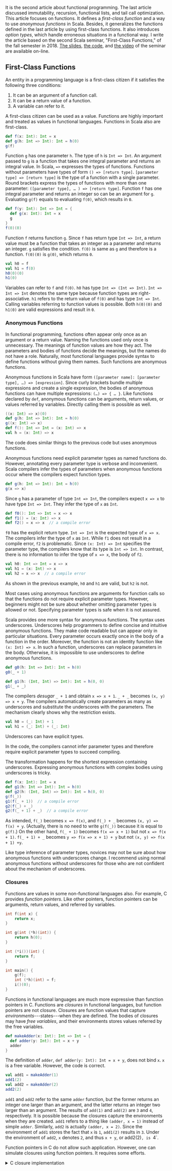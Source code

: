 It is the second article about functional programming. The last article discussed immutability, recursion, functional lists, and tail call optimization. This article focuses on functions. It defines a *first-class function* and a way to use *anonymous functions* in Scala. Besides, it generalizes the functions defined in the last article by using first-class functions. It also introduces *option types*, which handle erroneous situations in a functional way. I write the article based on the second Scala seminar, "First-Class Functions," of the fall semester in 2018. [The slides](/files/scala/18f/2_fcf.pdf), [the code](/files/scala/18f/2_fcf.zip), and [the video](https://youtu.be/5JhkobMgAj0) of the seminar are available on-line.

## First-Class Functions

An entity in a programming language is a first-class citizen if it satisfies the following three conditions:

1. It can be an argument of a function call.
2. It can be a return value of a function.
3. A variable can refer to it.

A first-class citizen can be used as a value. Functions are highly important and treated as values in functional languages. Functions in Scala also are first-class.

```scala
def f(x: Int): Int = x
def g(h: Int => Int): Int = h(0)
g(f)
```

Function `g` has one parameter `h`. The type of `h` is `Int => Int`. An argument passed to `g` is a function that takes one integral parameter and returns an integral value. In Scala, `=>` expresses the types of functions. Functions without parameters have types of form `() => [return type]`. `[parameter type] => [return type]` is the type of a function with a single parameter. Round brackets express the types of functions with more than one parameter: `([parameter type], … ) => [return type]`. Function `f` has one integral parameter and returns an integer so can be an argument for `g`. Evaluating `g(f)` equals to evaluating `f(0)`, which results in `0`.

```scala
def f(y: Int): Int => Int = {
  def g(x: Int): Int = x
  g
}
f(0)(0)
```

Function `f` returns function `g`. Since `f` has return type `Int => Int`, a return value must be a function that takes an integer as a parameter and returns an integer. `g` satisfies the condition. `f(0)` is same as `g` and therefore is a function. `f(0)(0)` is `g(0)`, which returns `0`.

```scala
val h0 = f
val h1 = f(0)
h0(0)(0)
h1(0)
```

Variables can refer to `f` and `f(0)`. `h0` has type `Int => (Int => Int)`. `Int => Int => Int` denotes the same type because function types are right-associative. `h1` refers to the return value of `f(0)` and has type `Int => Int`. Calling variables referring to function values is possible. Both `h(0)(0)` and `h1(0)` are valid expressions and result in `0`.

### Anonymous Functions

In functional programming, functions often appear only once as an argument or a return value. Naming the functions used only once is unnecessary. The meanings of function values are how they act. The parameters and bodies of functions decide the meanings, but the names do not have a role. Naturally, most functional languages provide syntax to define functions without giving them names. Such functions are anonymous functions.

Anonymous functions in Scala have form `([parameter name]: [parameter type], …) => [expression]`. Since curly brackets bundle multiple expressions and create a single expression, the bodies of anonymous functions can have multiple expressions: `(…) => { … }`. Like functions declared by `def`, anonymous functions can be arguments, return values, or values referred by variables. Directly calling them is possible as well.

```scala
((x: Int) => x)(0)
def g(h: Int => Int): Int = h(0)
g((x: Int) => x)
def f(): Int => Int = (x: Int) => x
val h = (x: Int) => x
```

The code does similar things to the previous code but uses anonymous functions.

Anonymous functions need explicit parameter types as named functions do. However, annotating every parameter type is verbose and inconvenient. Scala compilers infer the types of parameters when anonymous functions occur where the compilers expect function types.

```scala
def g(h: Int => Int): Int = h(0)
g(x => x)
```

Since `g` has a parameter of type `Int => Int`, the compilers expect `x => x` to have type `Int => Int`. They infer the type of `x` as `Int`.

```scala
def f0(): Int => Int = x => x
def f1() = (x: Int) => x
def f2() = x => x  // a compile error
```

`f0` has the explicit return type. `Int => Int` is the expected type of `x => x`. The compilers infer the type of `x` as `Int`. While `f1` does not result in a compile error, `f2` is problematic. Since `(x: Int) => Int` specifies the parameter type, the compilers know that its type is `Int => Int`. In contrast, there is no information to infer the type of `x => x`, the body of `f2`.

```scala
val h0: Int => Int = x => x
val h1 = (x: Int) => x
val h2 = x => x  // a compile error
```

As shown in the previous example, `h0` and `h1` are valid, but `h2` is not.

Most cases using anonymous functions are arguments for function calls so that the functions do not require explicit parameter types. However, beginners might not be sure about whether omitting parameter types is allowed or not. Specifying parameter types is safe when it is not assured.

Scala provides one more syntax for anonymous functions. The syntax uses underscores. Underscores help programmers to define concise and intuitive anonymous functions. They make code readable but can appear only in particular situations. Every parameter occurs exactly once in the body of a function in the order. Moreover, the function is not an identity function like `(x: Int) => x`. In such a function, underscores can replace parameters in the body. Otherwise, it is impossible to use underscores to define anonymous functions.

```scala
def g0(h: Int => Int): Int = h(0)
g0(_ + 1)

def g1(h: (Int, Int) => Int): Int = h(0, 0)
g1(_ + _)
```

The compilers *desugar* `_ + 1` and obtain `x => x + 1`. `_ + _` becomes `(x, y) => x + y`. The compilers automatically create parameters as many as underscores and substitute the underscores with the parameters. The mechanism clearly shows why the restriction exists.

```scala
val h0 = (_: Int) + 1
val h1 = (_: Int) + (_: Int)
```

Underscores can have explicit types.

In the code, the compilers cannot infer parameter types and therefore require explicit parameter types to succeed compiling.

The transformation happens for the shortest expression containing underscores. Expressing anonymous functions with complex bodies using underscores is tricky.

```scala
def f(x: Int): Int = x
def g1(h: Int => Int): Int = h(0)
def g2(h: (Int, Int) => Int): Int = h(0, 0)
g(f(_))
g1(f(_ + 1))  // a compile error
g2(f(_) + _)
g2(f(_ + 1) + _)  // a compile error
```

As intended, `f(_)` becomes `x => f(x)`, and `f(_) + _` becomes `(x, y) => f(x) + y`. (Actually, there is no need to write `g(f(_))` because it is equal to `g(f)`.) On the other hand, `f(_ + 1)` becomes `f(x => x + 1)` but not `x => f(x + 1)`. `f(_ + 1) + _` becomes `y => f(x => x + 1) + y` but not `(x, y) => f(x + 1) +y`. 

Like type inference of parameter types, novices may not be sure about how anonymous functions with underscores change. I recommend using normal anonymous functions without underscores for those who are not confident about the mechanism of underscores.

### Closures

Functions are values in some non-functional languages also. For example, C provides *function pointers*. Like other pointers, function pointers can be arguments, return values, and referred by variables.

```c
int f(int x) {
    return x;
}

int g(int (*h)(int)) {
    return h(0);
}

int (*i())(int) {
    return f;
}

int main() {
    g(f);
    int (*h)(int) = f;
    i()(0);
}
```

Functions in functional languages are much more expressive than function pointers in C. Functions are *closures* in functional languages, but function pointers are not closure. Closures are function values that capture *environments*---states---when they are defined. The bodies of closures may have *free variables*, and their environments stores values referred by the free variables.

```scala
def makeAdder(x: Int): Int => Int = {
  def adder(y: Int): Int = x + y
  adder
}
```

The definition of `adder`, `def adder(y: Int): Int = x + y`, does not bind `x`. `x` is a free variable. However, the code is correct.

```scala
val add1 = makeAdder(1)
add1(2)
val add2 = makeAdder(2)
add2(2)
```

`add1` and `add2` refer to the same `adder` function, but the former returns an integer one larger than an argument, and the latter returns an integer two larger than an argument. The results of `add(1)` and `add(2)` are `3` and `4`, respectively. It is possible because the closures capture the environments when they are created. `add1` refers to a thing like `(adder, x = 1)` instead of simple `adder`. Similarly, `add2` is actually `(adder, x = 2)`. Since the environment of `add1` stores the fact that `x` is `1`, `add1(2)` results in `3`. Under the environment of `add2`, `x` denotes `2`, and thus `x + y`, or add2(2)`, is `4`.

Function pointers in C do not allow such application. However, one can simulate closures using function pointers. It requires some efforts.

<details><summary>C closure implementation</summary>
```c
#include <stdio.h>
#include <stdlib.h>

struct closure {
    int (*f)(struct closure *, int);
    void *env;
};

int call_closure(struct closure *c, int arg0) {
    return c->f(c, arg0);
}

int adder(struct closure *c, int y) {
    return ((int *) (c->env))[0] + y;
}

struct closure *makeAdder(int x) {
    struct closure *c = malloc(sizeof(struct closure));
    c->f = adder;
    c->env = malloc(sizeof(int));
    ((int *) (c->env))[0] = x;
    return c;
}

int main() {
    struct closure *add1 = makeAdder(1);
    struct closure *add2 = makeAdder(2);

    int n1 = call_closure(add1, 2);
    int n2 = call_closure(add2, 2);

    printf("%d %d\n", n1, n2);  // 3 4
}
```
</details>

In the course, students learn how to implement interpreters for languages with closures. Implementing interpreter helps to understand the concept of a closure, which captures an environment.

## First-Class Functions and Lists

The section shows how first-class functions allow generalization of the functions defined in the last article.

### map

```scala
def inc1(l: List): List = l match {
  case Nil => Nil
  case Cons(h, t) => Cons(h + 1, inc1(t))
}

def square(l: List): List = l match {
  case Nil => Nil
  case Cons(h, t) => Cons(h * h, square(t))
}
```

`inc1` increases every element of a given list by one, and `square` squares every element. The two functions are remarkably similar. To make the similarity clearer, let us rename the functions to `g`.

```scala
def g(l: List): List = l match {
  case Nil => Nil
  case Cons(h, t) => Cons(h + 1, g(t))
}

def g(l: List): List = l match {
  case Nil => Nil
  case Cons(h, t) => Cons(h * h, g(t))
}
```

The only difference is the first argument of `Cons` in the third line: `h + 1` versus `h * h`. By adding one parameter, the functions become entirely identical.

```scala
def g(l: List, f: Int => Int): List = l match {
  case Nil => Nil
  case Cons(h, t) => Cons(f(h), g(t, f))
}
g(l, h => h + 1)

def g(l: List, f: Int => Int): List = l match {
  case Nil => Nil
  case Cons(h, t) => Cons(f(h), g(t, f))
}
g(l, h => h * h)
```

In the article, I call the function `list_map`. An argument and the return value have elements **map**ped by a given function.

```scala
def list_map(l: List, f: Int => Int): List = l match {
  case Nil => Nil
  case Cons(h, t) => Cons(f(h), list_map(t, f))
}
```

`inc1` and `square` can be redefined using `list_map`.

```scala
def inc1(l: List): List = list_map(l, h => h + 1)
def square(l: List): List = list_map(l, h => h * h)
```

An underscore makes `inc1` concise.

```scala
def inc1(l: List): List = list_map(l, _ + 1)
```

Implement the `incBy` function, which takes a list and an integer as arguments and increases every element of the list by the given integer. Use `list_map`.

<details><summary>`incBy` code</summary>
```scala
def incBy(l: List, n: Int): List = list_map(l, h => h + n)
def incBy(l: List, n: Int): List = list_map(l, _ + n)
```
</details>

### filter

Let us compare `odd` and `positive`.

```scala
def odd(l: List): List = l match {
  case Nil => Nil
  case Cons(h, t) =>
    if (h % 2 != 0) Cons(h, odd(t))
    else odd(t)
}

def positive(l: List): List = l match {
  case Nil => Nil
  case Cons(h, t) =>
    if (h > 0) Cons(h, positive(t))
    else positive(t)
}
```

They look similar. Rename the functions and add a parameter. The functions become identical. I call the function `list_filter`. The function **filter**s unwanted elements in an argument.

```scala
def list_filter(l: List, f: Int => Boolean): List = l match {
  case Nil => Nil
  case Cons(h, t) =>
    if (f(h)) Cons(h, list_filter(t, f))
    else list_filter(t, f)
}
```

`odd` and `positive` can be redefined using `list_filter`.

```scala
def odd(l: List): List = list_filter(l, h => h % 2 != 0)
def positive(l: List): List = list_filter(l, h => h > 0)
```

Underscores make the functions concise.

```scala
def odd(l: List): List = list_filter(l, _ % 2 != 0)
def positive(l: List): List = list_filter(l, _ > 0)
```

Implement the `gt` function, which takes a list and an integer as arguments and filters elements less than or equal to the given integer out from the list. Use `list_filter`.

<details><summary>`gt` code</summary>
```scala
def gt(l: List, n: Int): List = list_filter(l, h => h > n)
def gt(l: List, n: Int): List = list_filter(l, _ > n)
```
</details>

### foldRight

Let us compare `sum` and `product` without tail recursion.

```scala
def sum(l: List): Int = l match {
  case Nil => 0
  case Cons(h, t) => h + sum(t)
}

def product(l: List): Int = l match {
  case Nil => 1
  case Cons(h, t) => h * product(t)
}
```

After renaming the names to `g`, two differences exist: `0` versus `1` and `h + g(t)` versus `h * g(t)`. By adding two parameters, an initial value and a function taking `h` and `g(t)` as arguments, the functions become identical. I call the function `list_foldRight`. The function appends an initial value at the **right** side of a list and **fold**s the list from the **right** side using a given function.

```scala
def list_foldRight(l: List, n: Int, f: (Int, Int) => Int): Int = l match {
  case Nil => n
  case Cons(h, t) => f(h, list_foldRight(t, n, f))
}
```

`sum` and `product` can be redefined using `list_foldRight`.

```scala
def sum(l: List): Int = list_foldRight(l, 0, (h, gt) => h + gt)
def product(l: List): Int = list_foldRight(l, 1, (h, gt) => h * gt)
```

They may use underscores for conciseness.

```scala
def sum(l: List): Int = list_foldRight(l, 0, _ + _)
def product(l: List): Int = list_foldRight(l, 1, _ * _)
```

The following gives an intuitive interpretation of the function:

```scala
  list_foldRight(List(a, b, .., y, z), n, f)
= f(a, f(b, .. f(y, f(n, z)) .. ))

  list_foldRight(List(1, 2, 3), 0, +)
= +(1, +(2, +(3, 0)))

  list_foldRight(List(1, 2, 3), 1, *)
= *(1, *(2, *(3, 1)))
```

Implement `length` with `list_foldRight`.

<details><summary>`length` code</summary>
```scala
def length(l: List): List = list_foldRight(l, 0, (h, gt) => 1 + gt)
```
</details>

### foldLeft

Let us compare tail-recursive `sum` and `product`.

```scala
def sum(l: List): Int = {
  @tailrec def aux(l: List, inter: Int): Int = l match {
    case Nil => inter
    case Cons(h, t) => aux(t, inter + h)
  }
  aux(l, 0)
}

def product(l: List): Int = l match {
  @tailrec def aux(l: List, inter: Int): Int = l match {
    case Nil => inter
    case Cons(h, t) => aux(t, inter * h)
  }
  aux(l, 1)
}
```

After renaming, there are two differences: `inter + h` versus `inter * h` and `0` versus `1`. Similarly, adding two parameters makes the functions identical.

```scala
def list_foldLeft(l: List, n: Int, f: (Int, Int) => Int): Int = {
  @tailrec def aux(l: List, inter: Int): Int = l match {
    case Nil => inter
    case Cons(h, t) => aux(t, f(inter, h))
  }
  aux(l, n)
}
```

I call the function `list_foldLeft`. Its semantics is different from `list_foldRight`. While `list_foldRight` appends an initial value at the right side and folds a list from the right side, `list_foldLeft` prepends an initial value at the **left** side and **fold**s a list from the **left** side. The following gives an intuitive interpretation:

```scala
  list_foldLeft(List(a, b, .., y, z), n, f)
= f(f( .. f(f(n, a), b), .. , y), z)

  list_foldLeft(List(1, 2, 3), 0, +)
= +(+(+(0, 1), 2), 3)

  list_foldRight(List(1, 2, 3), 1, *)
= *(*(*(1, 1), 2), 3)
```

The order traversing a list does not affect the results of `sum`, `product`, and `length`. Both `list_foldRight` and `list_foldLeft` can express the functions.

```scala
def sum(l: List): Int = list_foldLeft(l, 0, _ + _)
def product(l: List): Int = list_foldLeft(l, 1, _ * _)
def length(l: List): Int = list_foldLeft(l, 0, (inter, h) => inter + 1)
```

On the other hand, the order is important for function such as `addBack` and `reverse`. Using one of `list_foldRight` and `list_foldLeft` is more efficient than using the other. `list_foldRight` fits `addBack` and `list_foldLeft` fits `reverse`. (The following code is incorrect because of types. Consider it as a conceptual example.)

```scala
def addBack(l: List, n: Int): List =
  list_foldRight(l, Cons(n, Nil), (h, gt) => Cons(h, gt))
def addBack(l: List, n: Int): List =
  list_foldRight(l, Cons(n, Nil), Cons)
def reverse(l: List): List =
  list_foldLeft(l, Nil, (inter, h) => Cons(h, inter))
```

`list_map`, `list_filter`, `list_foldRight`, and `list_foldLeft` are powerful functions. The four functions offer concise implementation for most procedures dealing with lists. In most functional languages, libraries provide functions similar to the four functions. The `List` class of the Scala standard library defines `map`, `filter`, `foldRight`, and `foldLeft` methods. The next article introduces the `List` class and its methods.

## Option Types

Consider the `list_get` function, which takes a list and integer `n` as arguments and returns the `n`th element of the list. The case when `n` is negative or exceeds the length of a list is troublesome. Throwing exceptions is a widely used solution in imperative languages.

```scala
def list_get(l: List, n: Int): Int =
  if (n < 0)
    throw new Exception("Negative index.")
  else l match {
    case Nil =>
      throw new Exception("Index out of bound.")
    case Cons(h, t) =>
      if (n == 0) h else list_get(t, n - 1)
  }
```

It is simple and effective, but the program terminates abnormally if *exception handlers* do not exist at call sites of the function. Most type systems do not check exceptions. They do not enforce programmers to handle exceptions. For this reason, Java has introduced *checked exceptions*, whom compilers check. However, programmers usually do not adequately handle exceptions but use only conventional `try-catch` statements to make programs pass type checking. Many people have criticized the concept of a checked exception. Another problem of throwing exceptions is that exception handling is not local. Exceptions spread through function call stacks so that the *control flow* of programs suddenly jumps to the positions of exception handlers. It disturbs programmers to understand code. Implementing `list_get` without exceptions is desirable.

```scala
def list_get(l: List, n: Int): Int =
  if (n < 0) null
  else l match {
    case Nil => null
    case Cons(h, t) =>
      if (n == 0) h else list_get(t, n - 1)
  }
```

The first attempt is using `null`. `null` is a value that denotes that it does not refer to any existing object. In Java and therefore Scala, `Int` is a primitive type, and `null` is not an element of `Int`. The code is invalid. Even though we assume that `null` belongs to `Int`, without checking whether a return value is `null`, using the return value may lead to `NullPointerException`. Like exceptions, `null` is beyond the scopes of type systems of Java and Scala. Some modern languages including Kotlin have introduced *nullable types* and *non-null types* to make programs safe from `NullPointerException`. The concept of a nullable type is similar to an option type, the subject of the section.

```scala
def list_get(l: List, n: Int): Int =
  if (n < 0) -1
  else l match {
    case Nil => -1
    case Cons(h, t) =>
      if (n == 0) h else list_get(t, n - 1)
  }
```

The second attempt is using a particular error-indicating value, `-1` for example. The strategy has an obvious problem: at call-sites, programs cannot judge whether lists contain `-1` as elements or indices are wrong. It can be successful for certain purposes but does not fit the `list_get` function in general.

```scala
def list_getOrElse(l: List, n: Int, default: Int): Int =
  if (n < 0) default
  else l match {
    case Nil => default
    case Cons(h, t) =>
      if (n == 0) h else list_getOrElse(t, n - 1, default)
}
```

Instead of using a fixed particular value, specifying default values for failures at call sites is possible. It works well when an appropriate default value exists. However, when checking failures is per se important, the new strategy is as bad as the previous strategy. There is no way to distinguish an element and a default value.

Functional languages provide option types to handle erroneous situations safely without any mutation. Many languages including Scala use `Option` as the name, but some call them `Maybe`. As the name implies, an option type represents an optional existence of a value. The article defines an option type for `Int` and functions treating values of the type.

```scala
trait Option
case object None extends Option
case class Some(n: Int) extends Option
```

The code is similar to the code defining `List`, `Nil`, and `Cons`. A value of the `Option` type either is `None` or belongs to `Some`. `None` is a value that does not denote any value and similar to `null`. It indicates a problematic situation. Like `Nil`, it is a singleton object defined by `object`. `Some` constructs a value that denotes that a value exists. It is similar to a reference to a real object and indicates that computation succeeds without exceptions.

The following defines `list_getOption` using the `Option` type:

```scala
def list_getOption(l: List, n: Int): Option =
  if (n < 0) None
  else l match {
    case Nil => None
    case Cons(h, t) =>
      if (n == 0) Some(h) else list_getOption(t, n - 1)
  }
```

For wrong indices, the return value is `None`. Otherwise, the function packs an element inside `Some` to make the return value.

Define the `div100` function, which takes an integer as an argument and returns an optional value to handle a division by zero safely.

<details><summary>`div100` code</summary>
```scala
def div100(n: Int): Option =
  if (n == 0) None else Some(100 / n)
```
</details>

Pattern matching allows programmers to deal with optional values by distinguishing the `None` and the `Some` cases. Like the functions for lists, common patterns handling optional values exist. It is desirable to define functions generalizing the patterns.

```scala
def option_map(opt: Option, f: Int => Int): Option = opt match {
  case None => None
  case Some(n) => Some(f(n))
}
```

Consider computation that might fail. After the computation, one wants to do additional computation only if the computation has succeeded and to do nothing otherwise. The situation is the typical usage of the `option_map` function. It takes an optional value and a function as arguments and applies the function to a value wrapped in the optional value only if the value belongs to `Some`.

Define the `getSquare` function, which takes a list and integer `n` as arguments and returns the square of the `n`th element of the list. The return type of the function must be `Option`. Use `list_getOption` and `option_map`.

<details><summary>`getSquare` code</summary>
```scala
def getSquare(l: List, n: Int): Option =
  option_map(list_getOption(l, n), n => n * n)
```
</details>

In this time, consider a situation that additional computation also can fail. It is the place for the `option_flatMap` function. It takes a function whose return type is `Option` as the second argument. If every computation succeeds, the result belongs to `Some`. Otherwise, it is `None`.

Define the `getAndDiv100` function, which takes a list and integer `n` as arguments and returns an integer obtained by dividing `100` by the `n`th element of the list. The function must return an optional value. Use `list_getOption`, `div100`, and `option_flatMap`.

<details><summary>`getAndDiv100` code</summary>
```scala
def getAndDiv100(l: List, n: Int): Option =
  option_flatMap(list_getOption(l, n), div100)
```
</details>

Option types are powerful tools to handle erroneous cases in a functional way. Functional programming uses lists, first-class functions, anonymous functions, and optional values a lot.

## Acknowledgments

I thank professor Ryu for giving feedback on the article. I also thank students who gave feedback on the seminar or participated in the seminar.
